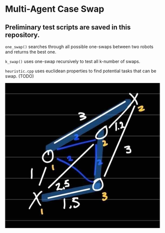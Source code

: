 # Multi-Agent Case Swap

## Preliminary test scripts are saved in this repository.
`one_swap()` searches through all possible one-swaps between two robots and returns the best one.

`k_swap()` uses one-swap recursively to test all k-number of swaps.

`heuristic.cpp` uses euclidean properties to find potential tasks that can be swap. (TODO)

![Desc](assets/1-swap.jpg)
